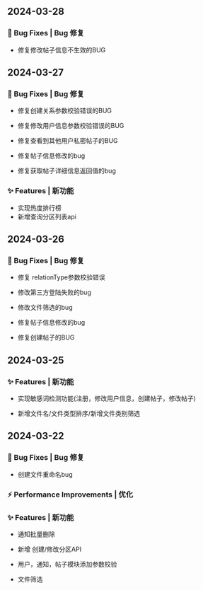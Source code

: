 
## 2024-03-28

### 🐛 Bug Fixes | Bug 修复

* 修复修改帖子信息不生效的BUG

## 2024-03-27

### 🐛 Bug Fixes | Bug 修复

* 修复创建关系参数校验错误的BUG

* 修复修改用户信息参数校验错误的BUG

* 修复查看到其他用户私密帖子的BUG

* 修复帖子信息修改的bug

* 修复获取帖子详细信息返回值的bug

### ✨ Features | 新功能

* 实现热度排行榜
* 新增查询分区列表api

## 2024-03-26

### 🐛 Bug Fixes | Bug 修复

* 修复 relationType参数校验错误

* 修改第三方登陆失败的bug

* 修改文件筛选的bug

* 修复帖子信息修改的bug

* 修复创建帖子的BUG

## 2024-03-25

### ✨ Features | 新功能

* 实现敏感词检测功能(注册，修改用户信息，创建帖子，修改帖子)

* 新增文件名/文件类型排序/新增文件类别筛选

## 2024-03-22

### 🐛 Bug Fixes | Bug 修复

* 创建文件重命名bug

### ⚡ Performance Improvements | 优化

### ✨ Features | 新功能

* 通知批量删除

* 新增 创建/修改分区API

* 用户，通知，帖子模块添加参数校验

* 文件筛选